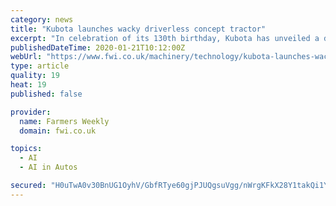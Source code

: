 ```yaml
---
category: news
title: "Kubota launches wacky driverless concept tractor"
excerpt: "In celebration of its 130th birthday, Kubota has unveiled a driverless concept tractor that’s battery powered and uses artificial intelligence to operate autonomously. The four-track X Tractor concept was revealed at an event in Kyoto, Japan, last week and takes the firm’s vision of operator-free tractors a few steps on from the more ..."
publishedDateTime: 2020-01-21T10:12:00Z
webUrl: "https://www.fwi.co.uk/machinery/technology/kubota-launches-wacky-driverless-concept-tractor"
type: article
quality: 19
heat: 19
published: false

provider:
  name: Farmers Weekly
  domain: fwi.co.uk

topics:
  - AI
  - AI in Autos

secured: "H0uTwA0v30BnUG1OyhV/GbfRTye60gjPJUQgsuVgg/nWrgKFkX28Y1takQi1YRGyz7oQ0u0AO5lhjH2XJGUBPdFQGz9T4S/5i9xWHEANrTw4asgN/EoVnScyt8K5CwseeXDA1QMq8tj5zqU5UBc84kIlRRvgQe1i/lDipZ3VhKeQn8IKd7K+OfU/z7m3IshXPLyZeAUd9hM0cOBmSF3NvhktG4+45Vq0IV+Ai2715VkZH8gLSgdaiNtG3zAJFjqmZphfskY4aJPnC2T0wPeC8TNKBFZQxnSE3+sYCIqEECHMMD59tMubLcuYUrKsAwjiDh7sClulSPvBzxbON2o6jlQuQ945mcTKBvk7Ky7kSj/RKUcDxnxW0EwCEC8njoqGs51gNJhH02FI8eTcSsAUCKbZMP1vHDNTVXWUEVMB0wy+aQoT/xx2JSFO9H0Il2koxMqfVZnBaWfRQbx2vucoJb86GMzmX2/VDqXDKWgAdqM=;Bf4Q4dhULwB4lez8jpHhtQ=="
---
```


